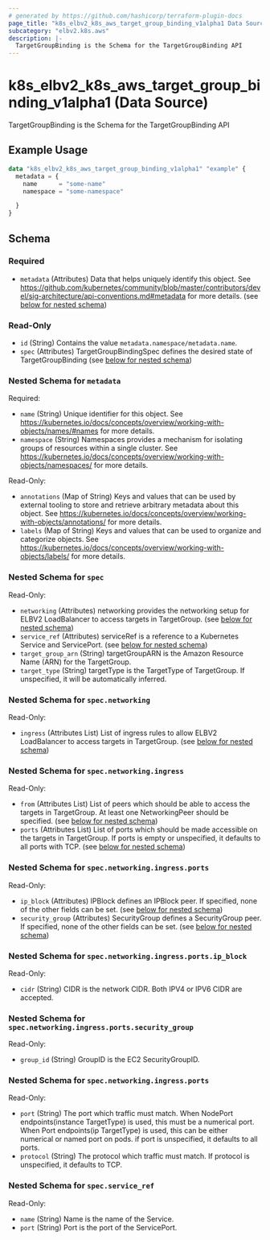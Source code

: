 ```yaml
---
# generated by https://github.com/hashicorp/terraform-plugin-docs
page_title: "k8s_elbv2_k8s_aws_target_group_binding_v1alpha1 Data Source - terraform-provider-k8s"
subcategory: "elbv2.k8s.aws"
description: |-
  TargetGroupBinding is the Schema for the TargetGroupBinding API
---
```


# k8s_elbv2_k8s_aws_target_group_binding_v1alpha1 (Data Source)

TargetGroupBinding is the Schema for the TargetGroupBinding API

## Example Usage

```terraform
data "k8s_elbv2_k8s_aws_target_group_binding_v1alpha1" "example" {
  metadata = {
    name      = "some-name"
    namespace = "some-namespace"

  }
}
```

<!-- schema generated by tfplugindocs -->
## Schema

### Required

- `metadata` (Attributes) Data that helps uniquely identify this object. See https://github.com/kubernetes/community/blob/master/contributors/devel/sig-architecture/api-conventions.md#metadata for more details. (see [below for nested schema](#nestedatt--metadata))

### Read-Only

- `id` (String) Contains the value `metadata.namespace/metadata.name`.
- `spec` (Attributes) TargetGroupBindingSpec defines the desired state of TargetGroupBinding (see [below for nested schema](#nestedatt--spec))

<a id="nestedatt--metadata"></a>
### Nested Schema for `metadata`

Required:

- `name` (String) Unique identifier for this object. See https://kubernetes.io/docs/concepts/overview/working-with-objects/names/#names for more details.
- `namespace` (String) Namespaces provides a mechanism for isolating groups of resources within a single cluster. See https://kubernetes.io/docs/concepts/overview/working-with-objects/namespaces/ for more details.

Read-Only:

- `annotations` (Map of String) Keys and values that can be used by external tooling to store and retrieve arbitrary metadata about this object. See https://kubernetes.io/docs/concepts/overview/working-with-objects/annotations/ for more details.
- `labels` (Map of String) Keys and values that can be used to organize and categorize objects. See https://kubernetes.io/docs/concepts/overview/working-with-objects/labels/ for more details.


<a id="nestedatt--spec"></a>
### Nested Schema for `spec`

Read-Only:

- `networking` (Attributes) networking provides the networking setup for ELBV2 LoadBalancer to access targets in TargetGroup. (see [below for nested schema](#nestedatt--spec--networking))
- `service_ref` (Attributes) serviceRef is a reference to a Kubernetes Service and ServicePort. (see [below for nested schema](#nestedatt--spec--service_ref))
- `target_group_arn` (String) targetGroupARN is the Amazon Resource Name (ARN) for the TargetGroup.
- `target_type` (String) targetType is the TargetType of TargetGroup. If unspecified, it will be automatically inferred.

<a id="nestedatt--spec--networking"></a>
### Nested Schema for `spec.networking`

Read-Only:

- `ingress` (Attributes List) List of ingress rules to allow ELBV2 LoadBalancer to access targets in TargetGroup. (see [below for nested schema](#nestedatt--spec--networking--ingress))

<a id="nestedatt--spec--networking--ingress"></a>
### Nested Schema for `spec.networking.ingress`

Read-Only:

- `from` (Attributes List) List of peers which should be able to access the targets in TargetGroup. At least one NetworkingPeer should be specified. (see [below for nested schema](#nestedatt--spec--networking--ingress--from))
- `ports` (Attributes List) List of ports which should be made accessible on the targets in TargetGroup. If ports is empty or unspecified, it defaults to all ports with TCP. (see [below for nested schema](#nestedatt--spec--networking--ingress--ports))

<a id="nestedatt--spec--networking--ingress--from"></a>
### Nested Schema for `spec.networking.ingress.ports`

Read-Only:

- `ip_block` (Attributes) IPBlock defines an IPBlock peer. If specified, none of the other fields can be set. (see [below for nested schema](#nestedatt--spec--networking--ingress--ports--ip_block))
- `security_group` (Attributes) SecurityGroup defines a SecurityGroup peer. If specified, none of the other fields can be set. (see [below for nested schema](#nestedatt--spec--networking--ingress--ports--security_group))

<a id="nestedatt--spec--networking--ingress--ports--ip_block"></a>
### Nested Schema for `spec.networking.ingress.ports.ip_block`

Read-Only:

- `cidr` (String) CIDR is the network CIDR. Both IPV4 or IPV6 CIDR are accepted.


<a id="nestedatt--spec--networking--ingress--ports--security_group"></a>
### Nested Schema for `spec.networking.ingress.ports.security_group`

Read-Only:

- `group_id` (String) GroupID is the EC2 SecurityGroupID.



<a id="nestedatt--spec--networking--ingress--ports"></a>
### Nested Schema for `spec.networking.ingress.ports`

Read-Only:

- `port` (String) The port which traffic must match. When NodePort endpoints(instance TargetType) is used, this must be a numerical port. When Port endpoints(ip TargetType) is used, this can be either numerical or named port on pods. if port is unspecified, it defaults to all ports.
- `protocol` (String) The protocol which traffic must match. If protocol is unspecified, it defaults to TCP.




<a id="nestedatt--spec--service_ref"></a>
### Nested Schema for `spec.service_ref`

Read-Only:

- `name` (String) Name is the name of the Service.
- `port` (String) Port is the port of the ServicePort.
